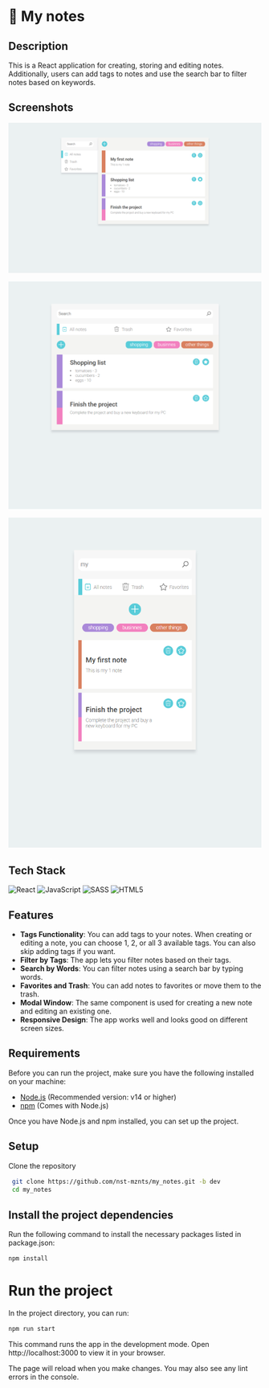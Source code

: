 # 📝 My notes

## Description
This is a React application for creating, storing and editing notes. Additionally, users can add tags to notes and use the search bar to filter notes based on keywords.

## Screenshots
 ![project image large screen](https://github.com/nst-mznts/my_notes/blob/dev/public/my_notes_large.png)

 ![project image medium screen](https://github.com/nst-mznts/my_notes/blob/dev/public/my_notes_medium.png)

 ![project image small screen](https://github.com/nst-mznts/my_notes/blob/dev/public/my_notes_small.png)
 
## Tech Stack
![React](https://img.shields.io/badge/react-%2320232a.svg?style=for-the-badge&logo=react&logoColor=%2361DAFB)
![JavaScript](https://img.shields.io/badge/javascript-%23323330.svg?style=for-the-badge&logo=javascript&logoColor=%23F7DF1E)
![SASS](https://img.shields.io/badge/Sass-CC6699?style=for-the-badge&logo=sass&logoColor=white)
![HTML5](https://img.shields.io/badge/html5-%23E34F26.svg?style=for-the-badge&logo=html5&logoColor=white)

## Features

- **Tags Functionality**: You can add tags to your notes. When creating or editing a note, you can choose 1, 2, or all 3 available tags. You can also skip adding tags if you want.
- **Filter by Tags**: The app lets you filter notes based on their tags.
- **Search by Words**: You can filter notes using a search bar by typing words.
- **Favorites and Trash**: You can add notes to favorites or move them to the trash.
- **Modal Window**: The same component is used for creating a new note and editing an existing one.
- **Responsive Design**: The app works well and looks good on different screen sizes.

## Requirements

Before you can run the project, make sure you have the following installed on your machine:

- [Node.js](https://nodejs.org/) (Recommended version: v14 or higher)
- [npm](https://www.npmjs.com/) (Comes with Node.js)

Once you have Node.js and npm installed, you can set up the project.

## Setup

Clone the repository

  ```bash
   git clone https://github.com/nst-mznts/my_notes.git -b dev
   cd my_notes
   ```

## Install the project dependencies

Run the following command to install the necessary packages listed in package.json:

   ```bash
   npm install
   ```

# Run the project

In the project directory, you can run:

   ```bash
   npm run start
   ```

This command runs the app in the development mode.
Open http://localhost:3000 to view it in your browser.

The page will reload when you make changes.
You may also see any lint errors in the console.
